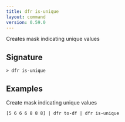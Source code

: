 ```yaml
---
title: dfr is-unique
layout: command
version: 0.59.0
---
```


Creates mask indicating unique values

## Signature

```> dfr is-unique ```

## Examples

Create mask indicating unique values
```shell
[5 6 6 6 8 8 8] | dfr to-df | dfr is-unique
```

